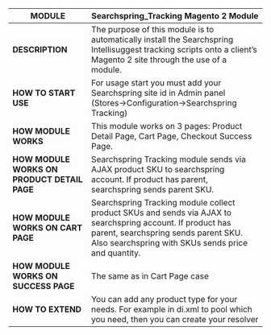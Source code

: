 **MODULE**                                  | Searchspring_Tracking Magento 2 Module
--------------------------------------------|----------------
**DESCRIPTION**                             | The purpose of this module is to automatically install the Searchspring Intellisuggest tracking scripts onto a client’s Magento 2 site through the use of a module.
**HOW TO START USE**                        | For usage start you must add your Searchspring site id in Admin panel (Stores->Configuration->Searchspring Tracking)
**HOW MODULE WORKS**                        | This module works on 3 pages: Product Detail Page, Cart Page, Checkout Success Page. 
**HOW MODULE WORKS ON PRODUCT DETAIL PAGE** | Searchspring Tracking module sends via AJAX product SKU to searchspring account. If product has parent, searchspring sends parent SKU.  
**HOW MODULE WORKS ON CART PAGE**           | Searchspring Tracking module collect product SKUs and sends via AJAX to searchspring account. If product has parent, searchspring sends parent SKU. Also searchspring with SKUs sends price and quantity.
**HOW MODULE WORKS ON SUCCESS PAGE**        | The same as in Cart Page case
**HOW TO EXTEND**                           | You can add any product type for your needs. For example in di.xml to pool which you need, then you can create your resolver


